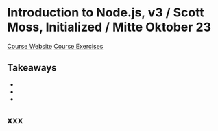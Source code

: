 # Introduction to Node.js, v3 / Scott Moss, Initialized / Mitte Oktober 23

[Course Website](https://scottmoss.notion.site/scottmoss/Intro-to-Node-js-V3-7c8e4ccaebf94b839f425fff13dcc44c)
[Course Exercises](https://github.com/Hendrixer/intro-node-v3)

## Takeaways

+
+
+

## xxx
